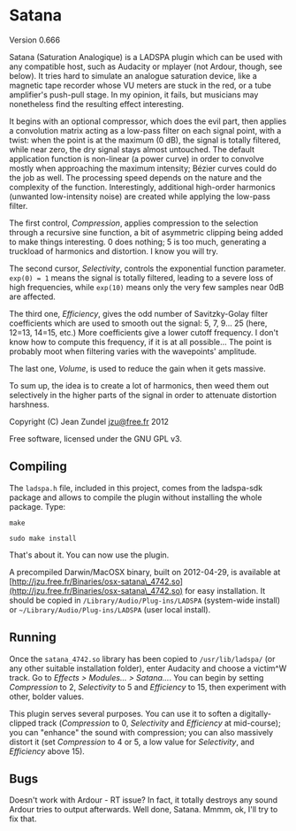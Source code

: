 Satana
======

Version 0.666

Satana (Saturation Analogique) is a LADSPA plugin which can be used with any
compatible host, such as Audacity or mplayer (not Ardour, though, see below).
It tries hard to simulate an analogue saturation device, like a magnetic tape
recorder whose VU meters are stuck in the red, or a tube amplifier's push-pull
stage. In my opinion, it fails, but musicians may nonetheless find the
resulting effect interesting.

It begins with an optional compressor, which does the evil part, then applies a
convolution matrix acting as a low-pass filter on each signal point, with a
twist: when the point is at the maximum (0 dB), the signal is totally filtered,
while near zero, the dry signal stays almost untouched. The default application
function is non-linear (a power curve) in order to convolve mostly when
approaching the maximum intensity; B&eacute;zier curves could do the job as
well. The processing speed depends on the nature and the complexity of the
function.  Interestingly, additional high-order harmonics (unwanted
low-intensity noise) are created while applying the low-pass filter.

The first control, _Compression_, applies compression to the selection through
a recursive sine function, a bit of asymmetric clipping being added to 
make things interesting. 0 does nothing; 5 is too much, generating a truckload
of harmonics and distortion. I know you will try.

The second cursor, _Selectivity_, controls the exponential function 
parameter. `exp(0) = 1` means the signal is totally filtered, leading 
to a severe loss of high frequencies, while `exp(10)` means only the very few 
samples near 0dB are affected.

The third one, _Efficiency_, gives the odd number of Savitzky-Golay filter 
coefficients which are used to smooth out the signal: 5, 7, 9... 25 (here,
12=13, 14=15, etc.) More coefficients give a lower cutoff frequency. I
don't know how to compute this frequency, if it is at all possible... 
The point is probably moot when filtering varies with the wavepoints'
amplitude.

The last one, _Volume_, is used to reduce the gain when it gets massive.

To sum up, the idea is to create a lot of harmonics, then weed them out
selectively in the higher parts of the signal in order to attenuate distortion
harshness.

Copyright (C) Jean Zundel <jzu@free.fr> 2012

Free software, licensed under the GNU GPL v3.

Compiling
---------

The `ladspa.h` file, included in this project, comes from the ladspa-sdk
package and allows to compile the plugin without installing the whole package.
Type:

`make`

`sudo make install`

That's about it. You can now use the plugin.

A precompiled Darwin/MacOSX binary, built on 2012-04-29, is available at 
[http://jzu.free.fr/Binaries/osx-satana\_4742.so](http://jzu.free.fr/Binaries/osx-satana\_4742.so) 
for easy installation. It should be copied in 
`/Library/Audio/Plug-ins/LADSPA` (system-wide install) or 
`~/Library/Audio/Plug-ins/LADSPA` (user local install).

Running
-------

Once the `satana_4742.so` library has been copied to `/usr/lib/ladspa/` (or
any other suitable installation folder),
enter Audacity and choose a victim^W track. Go to 
*Effects > Modules... > Satana...*. You can begin by setting _Compression_ to 
2, _Selectivity_ to 5 and _Efficiency_ to 15, then experiment with
other, bolder values.

This plugin serves several purposes. You can use it to soften a
digitally-clipped track (_Compression_ to 0, _Selectivity_ and _Efficiency_ at
mid-course); you can "enhance" the sound with compression; you can also
massively distort it (set _Compression_ to 4 or 5, a low value for
_Selectivity_, and _Efficiency_ above 15).

Bugs
----

Doesn't work with Ardour - RT issue? In fact, it totally destroys any sound 
Ardour tries to output afterwards. Well done, Satana. Mmmm, ok, I'll try to 
fix that. 

